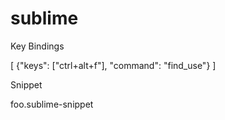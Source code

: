 # sublime
Key Bindings


[
  {"keys": ["ctrl+alt+f"], "command": "find_use"}
]



Snippet

foo.sublime-snippet
